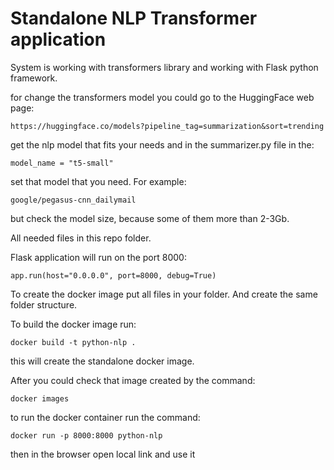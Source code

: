 # Standalone NLP Transformer application

System is working with transformers library and working with Flask python framework.

for change the transformers model you could go to the
HuggingFace web page:
```
https://huggingface.co/models?pipeline_tag=summarization&sort=trending
```
get the nlp model that fits your needs and in the summarizer.py
file in the:
```
model_name = "t5-small"
```
set that model that you need. For example:
```
google/pegasus-cnn_dailymail
```
but check the model size, because some of them more than 2-3Gb.

All needed files in this repo folder.

Flask application will run on the port 8000:
```
app.run(host="0.0.0.0", port=8000, debug=True)
```

To create the docker image put all files in your folder. 
And create the same folder structure.

To build the docker image run:
```
docker build -t python-nlp . 
```
this will create the standalone docker image.

After you could check that image created by the command:
```
docker images
```

to run the docker container run the command:
```
docker run -p 8000:8000 python-nlp
```

then in the browser open local link and use it
